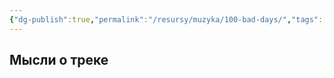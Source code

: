 ```yaml
---
{"dg-publish":true,"permalink":"/resursy/muzyka/100-bad-days/","tags":["Музыка"]}
---
```


## Мысли о треке 